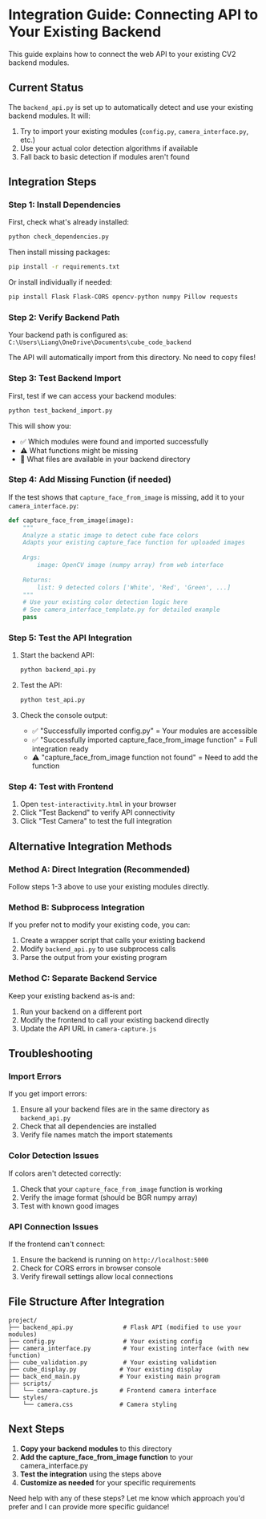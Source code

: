 # Integration Guide: Connecting API to Your Existing Backend

This guide explains how to connect the web API to your existing CV2 backend modules.

## Current Status

The `backend_api.py` is set up to automatically detect and use your existing backend modules. It will:
1. Try to import your existing modules (`config.py`, `camera_interface.py`, etc.)
2. Use your actual color detection algorithms if available
3. Fall back to basic detection if modules aren't found

## Integration Steps

### Step 1: Install Dependencies

First, check what's already installed:
```bash
python check_dependencies.py
```

Then install missing packages:
```bash
pip install -r requirements.txt
```

Or install individually if needed:
```bash
pip install Flask Flask-CORS opencv-python numpy Pillow requests
```

### Step 2: Verify Backend Path

Your backend path is configured as: `C:\Users\Liang\OneDrive\Documents\cube_code_backend`

The API will automatically import from this directory. No need to copy files!

### Step 3: Test Backend Import

First, test if we can access your backend modules:
```bash
python test_backend_import.py
```

This will show you:
- ✅ Which modules were found and imported successfully
- ⚠️ What functions might be missing
- 📁 What files are available in your backend directory

### Step 4: Add Missing Function (if needed)

If the test shows that `capture_face_from_image` is missing, add it to your `camera_interface.py`:

```python
def capture_face_from_image(image):
    """
    Analyze a static image to detect cube face colors
    Adapts your existing capture_face function for uploaded images
    
    Args:
        image: OpenCV image (numpy array) from web interface
    
    Returns:
        list: 9 detected colors ['White', 'Red', 'Green', ...]
    """
    # Use your existing color detection logic here
    # See camera_interface_template.py for detailed example
    pass
```

### Step 5: Test the API Integration

1. Start the backend API:
   ```bash
   python backend_api.py
   ```

2. Test the API:
   ```bash
   python test_api.py
   ```

3. Check the console output:
   - ✅ "Successfully imported config.py" = Your modules are accessible
   - ✅ "Successfully imported capture_face_from_image function" = Full integration ready
   - ⚠️ "capture_face_from_image function not found" = Need to add the function

### Step 4: Test with Frontend

1. Open `test-interactivity.html` in your browser
2. Click "Test Backend" to verify API connectivity
3. Click "Test Camera" to test the full integration

## Alternative Integration Methods

### Method A: Direct Integration (Recommended)
Follow steps 1-3 above to use your existing modules directly.

### Method B: Subprocess Integration
If you prefer not to modify your existing code, you can:
1. Create a wrapper script that calls your existing backend
2. Modify `backend_api.py` to use subprocess calls
3. Parse the output from your existing program

### Method C: Separate Backend Service
Keep your existing backend as-is and:
1. Run your backend on a different port
2. Modify the frontend to call your existing backend directly
3. Update the API URL in `camera-capture.js`

## Troubleshooting

### Import Errors
If you get import errors:
1. Ensure all your backend files are in the same directory as `backend_api.py`
2. Check that all dependencies are installed
3. Verify file names match the import statements

### Color Detection Issues
If colors aren't detected correctly:
1. Check that your `capture_face_from_image` function is working
2. Verify the image format (should be BGR numpy array)
3. Test with known good images

### API Connection Issues
If the frontend can't connect:
1. Ensure the backend is running on `http://localhost:5000`
2. Check for CORS errors in browser console
3. Verify firewall settings allow local connections

## File Structure After Integration

```
project/
├── backend_api.py              # Flask API (modified to use your modules)
├── config.py                   # Your existing config
├── camera_interface.py         # Your existing interface (with new function)
├── cube_validation.py          # Your existing validation
├── cube_display.py            # Your existing display
├── back_end_main.py           # Your existing main program
├── scripts/
│   └── camera-capture.js      # Frontend camera interface
└── styles/
    └── camera.css             # Camera styling
```

## Next Steps

1. **Copy your backend modules** to this directory
2. **Add the capture_face_from_image function** to your camera_interface.py
3. **Test the integration** using the steps above
4. **Customize as needed** for your specific requirements

Need help with any of these steps? Let me know which approach you'd prefer and I can provide more specific guidance!
